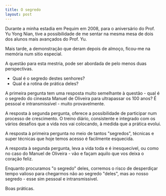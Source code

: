 ```yaml
---
title: O segredo
layout: post
---
```

Durante a minha estadia em Pequim em 2008, para o aniversário do Prof. Yu Yong Nian, tive a possibilidade de me sentar na mesma mesa de dois dos alunos mais avançados do Prof. Yu. 

Mais tarde, a demonstração que deram depois de almoço, ficou-me na memória num sitio especial. 

A questão para esta mestria, pode ser abordada de pelo menos duas perspectivas. 

+ Qual é o segredo destes senhores? 
+ Qual é a rotina de prática deles?

A primeira pergunta tem uma resposta muito semelhante à questão - qual é o segredo do cineasta Manuel de Oliveira para ultrapassar os 100 anos? É pessoal e intransmissível - muito provavelmente. 

A resposta à segunda pergunta, oferece a possibilidade de participar num processo de crescimento. O treino diário, consistente e integrado com os vários desafios que a vida nos vai colocando, à medida que a prática evolui. 

A resposta à primeira pergunta no meio de tantos "segredos", técnicas e super técnicas que hoje temos acesso é facilmente esquecida. 

A resposta à segunda pergunta, leva a vida toda e é inesquecível, ou como no caso do Manuel de Oliveira - vão e façam aquilo que vos deixa o coração feliz. 

Enquanto procuramos "o segredo" deles, corremos o risco de desperdiçar tempo valioso para chegarmos não ao segredo "deles", mas ao nosso segredo - esse sim pessoal e intransmissivel.

Boas práticas. 